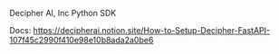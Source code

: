 Decipher AI, Inc Python SDK

Docs: https://decipherai.notion.site/How-to-Setup-Decipher-FastAPI-107f45c2990f410e98e10b8ada2a0be6